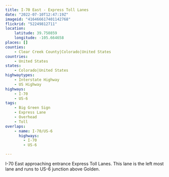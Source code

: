 ```yaml
---
title: I-70 East - Express Toll Lanes
date: "2022-07-10T12:47:19Z"
imageid: "416466617401142768"
flickrid: "52249812711"
location:
    latitude: 39.750859
    longitude: -105.664658
places: []
counties:
    - Clear Creek County|Colorado|United States
countries:
    - United States
states:
    - Colorado|United States
highwaytypes:
    - Interstate Highway
    - US Highway
highways:
    - I-70
    - US-6
tags:
    - Big Green Sign
    - Express Lane
    - Overhead
    - Toll
overlaps:
    - name: I-70/US-6
      highways:
        - I-70
        - US-6

---
```

I-70 East approaching entrance Express Toll Lanes.  This lane is the left most lane and runs to US-6 junction above Golden.